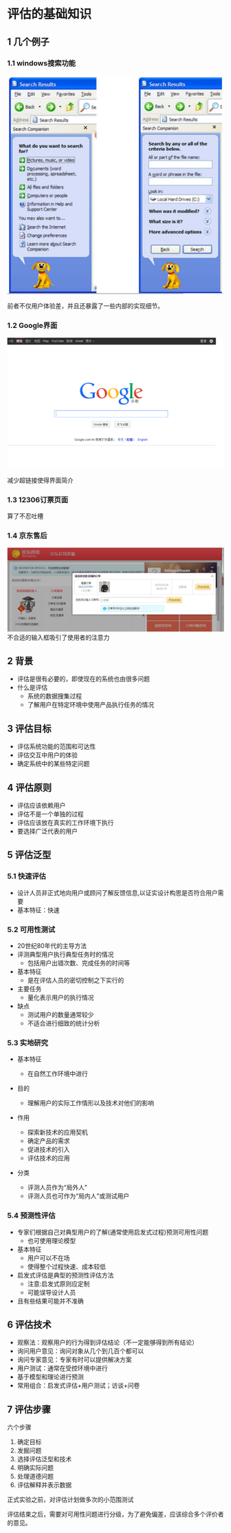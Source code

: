 # 评估的基础知识

## 1 几个例子

### 1.1 windows搜索功能

![](img/3_1.png)

前者不仅用户体验差，并且还暴露了一些内部的实现细节。

### 1.2 Google界面

![](img/3_2.png)

减少超链接使得界面简介

### 1.3 12306订票页面

算了不忍吐槽

### 1.4 京东售后

![](img/3_3.png)不合适的输入框吸引了使用者的注意力

## 2 背景

- 评估是很有必要的，即使现在的系统也由很多问题
- 什么是评估
  - 系统的数据搜集过程
  - 了解用户在特定环境中使用产品执行任务的情况

## 3 评估目标 

- 评估系统功能的范围和可达性
- 评估交互中用户的体验
- 确定系统中的某些特定问题

## 4 评估原则

- 评估应该依赖用户
- 评估不是一个单独的过程
- 评估应该放在真实的工作环境下执行
- 要选择广泛代表的用户

## 5 评估泛型

### 5.1 快速评估

- 设计人员非正式地向用户或顾问了解反馈信息,以证实设计构思是否符合用户需要
- 基本特征：快速

### 5.2 可用性测试

- 20世纪80年代的主导方法
- 评测典型用户执行典型任务时的情况
  -  包括用户出错次数、完成任务的时间等
- 基本特征
  - 是在评估人员的密切控制之下实行的
- 主要任务
  - 量化表示用户的执行情况
- 缺点
  - 测试用户的数量通常较少
  - 不适合进行细致的统计分析

### 5.3 实地研究

- 基本特征

  - 在自然工作环境中进行
- 目的

  - 理解用户的实际工作情形以及技术对他们的影响
- 作用

  - 探索新技术的应用契机
  - 确定产品的需求
  - 促进技术的引入
  - 评估技术的应用
- 分类
  - 评测人员作为“局外人”
  - 评测人员也可作为“局内人”或测试用户

### 5.4 预测性评估

- 专家们根据自己对典型用户的了解(通常使用启发式过程)预测可用性问题
  - 也可使用理论模型
- 基本特征
  - 用户可以不在场
  - 使得整个过程快速、成本较低
- 启发式评估是典型的预测性评估方法
  - 注意:启发式原则应定制
  - 可能误导设计人员
- 且有些结果可能并不准确

## 6 评估技术

- 观察法：观察用户的行为得到评估结论（不一定能够得到所有结论）
- 询问用户意见：询问对象从几个到几百个都可以
- 询问专家意见：专家有时可以提供解决方案
- 用户测试：通常在受控环境中进行
- 基于模型和理论进行预测
- 常用组合：启发式评估+用户测试；访谈+问卷

## 7 评估步骤

六个步骤

1. 确定目标
2. 发掘问题
3. 选择评估泛型和技术
4. 明确实际问题
5. 处理道德问题
6. 评估解释并表示数据


正式实验之前，对评估计划做多次的小范围测试

评估结束之后，需要对可用性问题进行分级，为了避免偏差，应该综合多个评价者的意见。